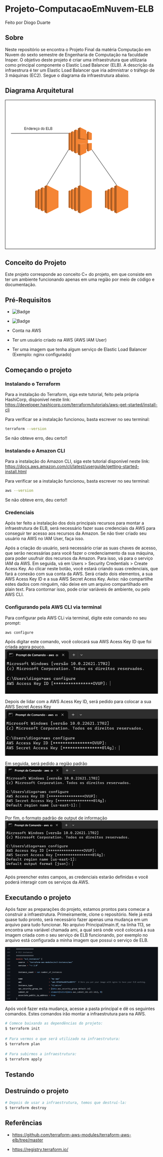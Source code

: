 # Projeto-ComputacaoEmNuvem-ELB
Feito por Diogo Duarte

## Sobre
Neste repositório se encontra o Projeto Final da matéria Computação em Nuvem do sexto semestre de Engenharia de Computação na faculdade Insper. O objetivo deste projeto é criar uma infraestrutura que utilizaria como principal componente o Elastic Load Balancer (ELB). A descrição da infraestrura é ter um Elastic Load Balancer que iria admnistrar o tráfego de 3 máquinas (EC2). Segue o diagrama da infraestrutura abaixo.

## Diagrama Arquitetural

![img_diagrama](imgs/diagrama_infraestrutura.png)

## Conceito do Projeto

Este projeto corresponde ao conceito C+ do projeto, em que consiste em ter um ambiente funcionando apenas em uma região por meio de código e documentação.

## Pré-Requisitos

- ![Badge](https://img.shields.io/badge/Terraform-v4.1.6-%237B42BC?style=flat&logo=terraform)

- ![Badge](https://img.shields.io/badge/AWS_CLI-v2.11.16-%23232F3E?style=flat&logo=amazonaws)

- Conta na AWS

- Ter um usuário criado na AWS (AWS IAM User)

- Ter uma imagem que tenha algum serviço de Elastic Load Balancer (Exemplo: nginx configurado)

## Começando o projeto 

### Instalando o Terraform

Para a instalação do Terraform, siga este tutorial, feito pela própria HashiCorp, disponível neste link: https://developer.hashicorp.com/terraform/tutorials/aws-get-started/install-cli

Para verificar se a instalação funcionou, basta escrever no seu terminal:
```bash
terraform --version
```
Se não obteve erro, deu certo!!

### Instalando o Amazon CLI

Para a instalação do Amazon CLI, siga este tutorial disponível neste link: https://docs.aws.amazon.com/cli/latest/userguide/getting-started-install.html

Para verificar se a instalação funcionou, basta escrever no seu terminal:
```bash
aws --version
```
Se não obteve erro, deu certo!!

### Credenciais

Após ter feito a instalação dos dois principais recursos para montar a infraestrutura de ELB, será necessário fazer suas credenciais da AWS para conseguir ter acesso aos recursos da Amazon. Se não tiver criado seu usuário na AWS no IAM User, faça isso. 

Após a criação do usuário, será necessário criar as suas chaves de acesso, que serão necessárias para você fazer o credenciamento da sua máquina, para poder usufruir dos recursos da Amazon. Para isso, vá para o serviço IAM da AWS. Em seguida, vá em Users > Security Credentials > Create Acess Key. Ao clicar neste botão, você estará criando suas credenciais, que fará a conexão com sua conta da AWS. Será criado dois elementos, a sua AWS Acess Key ID e a sua AWS Secret Acess Key. Aviso: não compartilhe estes dados com ninguém, não deixe em um arquivo compartilhado em plain text. Para contornar isso, pode criar variáveis de ambiente, ou pelo AWS CLI.

### Configurando pela AWS CLI via terminal

Para configurar pela AWS CLi via terminal, digite este comando no seu prompt:
```bash
aws configure
```
Após digitar este comando, você colocará sua AWS Acess Key ID que foi criada agora pouco. 
![img1](imgs/img1.png)

Depois de lidar com a AWS Acess Key ID, será pedido para colocar a sua AWS Secret Acess Key
![img2](imgs/img2.png)

Em seguida, será pedido a região padrão
![img3](imgs/img3.png)

Por fim, o formato padrão de output de informação
![img4](imgs/img4.png)

Após preencher estes campos, as credenciais estarão definidas e você poderá interagir com os serviços da AWS.

## Executando o projeto

Após fazer as preparações do projeto, estamos prontos para comecar a construir a infraestrutura. Primeiramente, clone o repositório. Nele já está quase tudo pronto, será necessário fazer apenas uma mudança em um arquivo para tudo funcionar. No arquivo Principal/main.tf, na linha 113, se encontra uma variável chamada ami, a qual será onde você colocará a sua imagem criada com o seu serviço de ELB funcionando, por exemplo no arquivo está configurada a minha imagem que possui o serviço de ELB. 

![img5](imgs/img_ami.png)

Após você fazer esta mudança, acesse a pasta principal e dê os seguintes comandos. Estes comandos irão montar a infraestrutura para na AWS.

```bash
# Comece baixando as dependências do projeto:
$ terraform init

# Para vermos o que será utilizado na infraestrutura:
$ terraform plan

# Para subirmos a infraestrutura:
$ terraform apply
```

## Testando


## Destruindo o projeto

```bash
# Depois de usar a infraestrutura, temos que destruí-la:
$ terraform destroy
```

## Referências

- https://github.com/terraform-aws-modules/terraform-aws-elb/tree/master

- https://registry.terraform.io/

